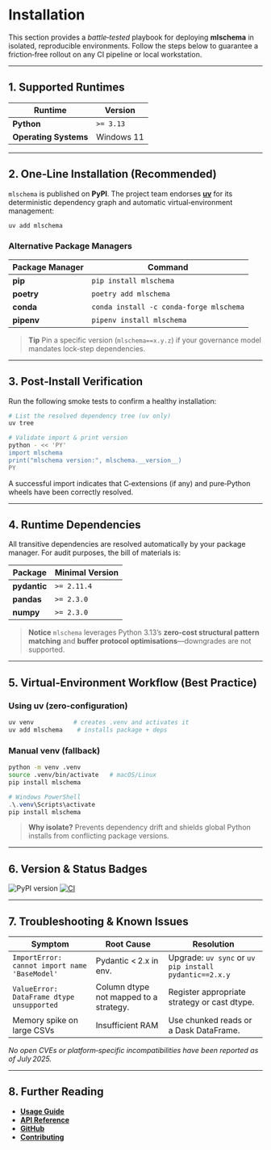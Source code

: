 # Installation

This section provides a *battle‑tested* playbook for deploying **mlschema** in isolated, reproducible environments. Follow the steps below to guarantee a friction‑free rollout on any CI pipeline or local workstation.

---

## 1. Supported Runtimes

| Runtime               | Version                                             |
| --------------------- | --------------------------------------------------- |
| **Python**            | `>= 3.13`                                           |
| **Operating Systems** | Windows 11                                          |

---

## 2. One‑Line Installation (Recommended)

`mlschema` is published on **PyPI**. The project team endorses **[uv](https://docs.astral.sh/uv/)** for its deterministic dependency graph and automatic virtual‑environment management:

```bash
uv add mlschema
```

### Alternative Package Managers

| Package Manager | Command                                 |
| --------------- | --------------------------------------- |
| **pip**         | `pip install mlschema`                  |
| **poetry**      | `poetry add mlschema`                   |
| **conda**       | `conda install -c conda-forge mlschema` |
| **pipenv**      | `pipenv install mlschema`               |

> **Tip**
> Pin a specific version (`mlschema==x.y.z`) if your governance model mandates lock‑step dependencies.

---

## 3. Post‑Install Verification

Run the following smoke tests to confirm a healthy installation:

```bash
# List the resolved dependency tree (uv only)
uv tree

# Validate import & print version
python - << 'PY'
import mlschema
print("mlschema version:", mlschema.__version__)
PY
```

A successful import indicates that C‑extensions (if any) and pure‑Python wheels have been correctly resolved.

---

## 4. Runtime Dependencies

All transitive dependencies are resolved automatically by your package manager. For audit purposes, the bill of materials is:

| Package      | Minimal Version |
| ------------ | --------------- |
| **pydantic** | `>= 2.11.4`     |
| **pandas**   | `>= 2.3.0`      |
| **numpy**    | `>= 2.3.0`      |

> **Notice**
> `mlschema` leverages Python 3.13’s **zero‑cost structural pattern matching** and **buffer protocol optimisations**—downgrades are not supported.

---

## 5. Virtual‑Environment Workflow (Best Practice)

### Using uv (zero‑configuration)

```bash
uv venv           # creates .venv and activates it
uv add mlschema    # installs package + deps
```

### Manual venv (fallback)

```bash
python -m venv .venv
source .venv/bin/activate   # macOS/Linux
pip install mlschema
```

```powershell
# Windows PowerShell
.\.venv\Scripts\activate
pip install mlschema
```

> **Why isolate?**
> Prevents dependency drift and shields global Python installs from conflicting package versions.

---

## 6. Version & Status Badges

![PyPI version](https://badge.fury.io/py/mlschema.svg)
[![CI](https://github.com/UlloaSP/mlschema/actions/workflows/ci.yml/badge.svg)](https://github.com/UlloaSP/mlschema/actions/workflows/ci.yml)

---

## 7. Troubleshooting & Known Issues

| Symptom                                       | Root Cause                             | Resolution                                             |
| --------------------------------------------- | -------------------------------------- | ------------------------------------------------------ |
| `ImportError: cannot import name 'BaseModel'` | Pydantic < 2.x in env.                 | Upgrade: `uv sync` or `uv pip install pydantic==2.x.y` |
| `ValueError: DataFrame dtype unsupported`     | Column dtype not mapped to a strategy. | Register appropriate strategy or cast dtype.           |
| Memory spike on large CSVs                    | Insufficient RAM                       | Use chunked reads or a Dask DataFrame.                 |

*No open CVEs or platform‑specific incompatibilities have been reported as of July 2025.*

---

## 8. Further Reading

* **[Usage Guide](usage.md)**
* **[API Reference](reference.md)**
* **[GitHub](https://github.com/UlloaSP/mlschema)**
* **[Contributing](https://github.com/UlloaSP/mlschema/blob/main/CONTRIBUTING.md)**
